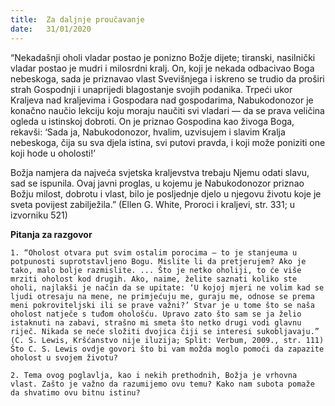 ```yaml
---
title:  Za daljnje proučavanje
date:   31/01/2020
---
```


“Nekadašnji oholi vladar postao je ponizno Božje dijete; tiranski, nasilnički vladar postao je mudri i milosrdni kralj. On, koji je nekada odbacivao Boga nebeskoga, sada je priznavao vlast Svevišnjega i iskreno se trudio da proširi strah Gospodnji i unaprijedi blagostanje svojih podanika. Trpeći ukor Kraljeva nad kraljevima i Gospodara nad gospodarima, Nabukodonozor je konačno naučio lekciju koju moraju naučiti svi vladari — da se prava veličina ogleda u istinskoj dobroti. On je priznao Gospodina kao živoga Boga, rekavši: ‘Sada ja, Nabukodonozor, hvalim, uzvisujem i slavim Kralja nebeskoga, čija su sva djela istina, svi putovi pravda, i koji može poniziti one koji hode u oholosti!’

Božja namjera da najveća svjetska kraljevstva trebaju Njemu odati slavu, sad se ispunila. Ovaj javni proglas, u kojemu je Nabukodonozor priznao Božju milost, dobrotu i vlast, bilo je posljednje djelo u njegovu životu koje je sveta povijest zabilježila.” (Ellen G. White, Proroci i kraljevi, str. 331; u izvorniku 521)

**Pitanja za razgovor**

`1.	“Oholost otvara put svim ostalim porocima — to je stanjeuma u potpunosti suprotstavljeno Bogu. Mislite li da pretjerujem? Ako je tako, malo bolje razmislite. ... Što je netko oholiji, to će više mrziti oholost kod drugih. Ako, naime, želite saznati koliko ste oholi, najlakši je način da se upitate: ‘U kojoj mjeri ne volim kad se ljudi otresaju na mene, ne primjećuju me, guraju me, odnose se prema meni pokroviteljski ili se prave važni?’ Stvar je u tome što se naša oholost natječe s tuđom ohološću. Upravo zato što sam se ja želio istaknuti na zabavi, strašno mi smeta što netko drugi vodi glavnu riječ. Nikada se neće složiti dvojica čiji se interesi sukobljavaju.” (C. S. Lewis, Kršćanstvo nije iluzija; Split: Verbum, 2009., str. 111) Što C. S. Lewis ovdje govori što bi vam možda moglo pomoći da zapazite oholost u svojem životu?`

`2.	Tema ovog poglavlja, kao i nekih prethodnih, Božja je vrhovna vlast. Zašto je važno da razumijemo ovu temu? Kako nam subota pomaže da shvatimo ovu bitnu istinu?`
